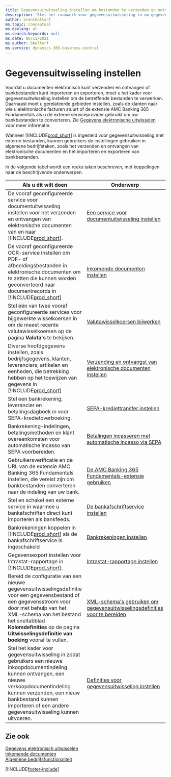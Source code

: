 ```yaml
---
title: Gegevensuitwisseling instellen om bestanden te verzenden en ontvangen
description: 'Stel het raamwerk voor gegevensuitwisseling in om gegevens uit te wisselen met externe bestanden, om elektronische documenten te verzenden en ontvangen of om bankbestanden te importeren en exporteren.'
author: brentholtorf
ms.topic: conceptual
ms.devlang: al
ms.search.keywords: null
ms.date: 06/11/2021
ms.author: bholtorf
ms.service: dynamics-365-business-central
---
```

# <a name="setting-up-data-exchange"></a>Gegevensuitwisseling instellen

Voordat u documenten elektronisch kunt verzenden en ontvangen of bankbestanden kunt importeren en exporteren, moet u het kader voor gegevensuitwisseling instellen om de betreffende bestanden te verwerken. Daarnaast moet u gerelateerde gebieden instellen, zoals de klanten naar wie u elektronische facturen stuurt of de extensie AMC Banking 365 Fundamentals als u de externe serviceprovider gebruikt om uw bankbestanden te converteren. Zie [Gegevens elektronische uitwisselen](across-data-exchange.md) voor meer informatie.  

 Wanneer [!INCLUDE[prod_short](includes/prod_short.md)] is ingesteld voor gegevensuitwisseling met externe bestanden, kunnen gebruikers de instellingen gebruiken in algemene bedrijfstaken, zoals het verzenden en ontvangen van elektronische documenten en het importeren en exporteren van bankbestanden.  

 In de volgende tabel wordt een reeks taken beschreven, met koppelingen naar de beschrijvende onderwerpen.  

|**Als u dit wilt doen**|**Onderwerp**|  
|------------|-------------|  
|De vooraf geconfigureerde service voor documentuitwisseling instellen voor het verzenden en ontvangen van elektronische documenten van en naar [!INCLUDE[prod_short](includes/prod_short.md)].|[Een service voor documentuitwisseling instellen](across-how-to-set-up-a-document-exchange-service.md)|  
|De vooraf geconfigureerde OCR-service instellen om PDF- of afbeeldingsbestanden in elektronische documenten om te zetten die kunnen worden geconverteerd naar documentrecords in [!INCLUDE[prod_short](includes/prod_short.md)]|[Inkomende documenten instellen](across-how-setup-income-documents.md)|  
|Stel één van twee vooraf geconfigureerde services voor bijgewerkte wisselkoersen in om de meest recente valutawisselkoersen op de pagina **Valuta's** te bekijken.|[Valutawisselkoersen bijwerken](finance-how-update-currencies.md)|  
|Diverse hoofdgegevens instellen, zoals bedrijfsgegevens, klanten, leveranciers, artikelen en eenheden, die betrekking hebben op het toewijzen van gegevens in [!INCLUDE[prod_short](includes/prod_short.md)]|[Verzending en ontvangst van elektronische documenten instellen](across-how-to-set-up-electronic-document-sending-and-receiving.md)|  
|Stel een bankrekening, leverancier en betalingsdagboek in voor SEPA-kredietoverboeking.|[SEPA-krediettransfer instellen](finance-make-payments-with-bank-data-conversion-service-or-sepa-credit-transfer.md#setting-up-sepa-credit-transfer)|  
|Bankrekening-indelingen, betalingsmethoden en klant overeenkomsten voor automatische incasso van SEPA voorbereiden.|[Betalingen incasseren met automatische incasso via SEPA](finance-collect-payments-with-sepa-direct-debit.md)|  
|Gebruikersverificatie en de URL van de extensie AMC Banking 365 Fundamentals instellen, die vereist zijn om bankbestanden converteren naar de indeling van uw bank.|[De AMC Banking 365 Fundamentals-extensie gebruiken](ui-extensions-amc-banking.md)|  
|Stel en schakel een externe service in waarmee u bankafschriften direct kunt importeren als bankfeeds.|[De bankafschriftservice instellen](bank-how-setup-bank-statement-service.md)|  
|Bankrekeningen koppelen in [!INCLUDE[prod_short](includes/prod_short.md)] als de bankafschriftservice is ingeschakeld|[Bankrekeningen instellen](bank-how-setup-bank-accounts.md)|  
|Gegevensexport instellen voor Intrastat-rapportage in [!INCLUDE[prod_short](includes/prod_short.md)].|[Intrastat-rapportage instellen](finance-how-setup-report-intrastat.md)|
|Bereid de configuratie van een nieuwe gegevensuitwisselingsdefinitie voor een gegevensbestand of een gegevensstroom voor door met behulp van het XML-schema van het bestand het sneltabblad **Kolomdefinities** op de pagina **Uitwisselingsdefinitie van boeking** vooraf te vullen.|[XML-schema's gebruiken om gegevensuitwisselingsdefinities voor te bereiden](across-how-to-use-xml-schemas-to-prepare-data-exchange-definitions.md)|  
|Stel het kader voor gegevensuitwisseling in zodat gebruikers een nieuwe inkoopdocumentindeling kunnen ontvangen, een nieuwe verkoopdocumentindeling kunnen verzenden, een nieuw bankbestand kunnen importeren of een andere gegevensuitwisseling kunnen uitvoeren.|[Definities voor gegevensuitwisseling instellen](across-how-to-set-up-data-exchange-definitions.md)|  

## <a name="see-also"></a>Zie ook

[Gegevens elektronisch uitwisselen](across-data-exchange.md)  
[Inkomende documenten](across-income-documents.md)  
[Algemene bedrijfsfunctionaliteit](ui-across-business-areas.md)  


[!INCLUDE[footer-include](includes/footer-banner.md)]
